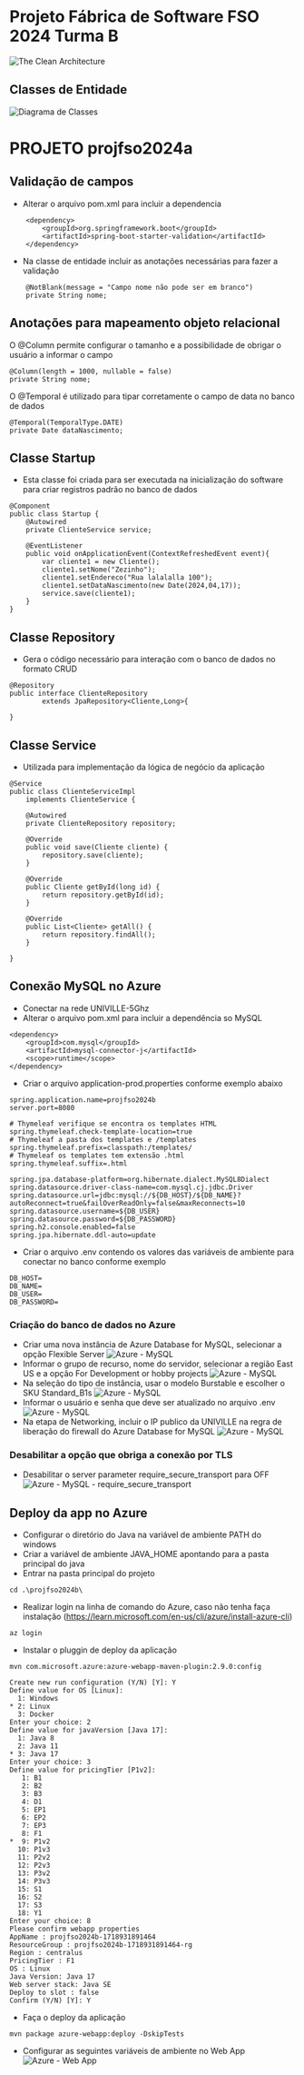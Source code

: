 # Projeto Fábrica de Software FSO 2024 Turma B
![The Clean Architecture](diagramas/png/CleanArchitecture.jpg "CleanArchitecture")


## Classes de Entidade
![Diagrama de Classes](diagramas/png/entidades.png "Diagrama")

# PROJETO projfso2024a
## Validação de campos
- Alterar o arquivo pom.xml para incluir a dependencia
```
    <dependency>
        <groupId>org.springframework.boot</groupId>
        <artifactId>spring-boot-starter-validation</artifactId>
    </dependency>
```

- Na classe de entidade incluir as anotações necessárias para fazer a validação
```
    @NotBlank(message = "Campo nome não pode ser em branco")
    private String nome;
```

## Anotações para mapeamento objeto relacional
O @Column permite configurar o tamanho e a possibilidade de obrigar o usuário a informar o campo
```
@Column(length = 1000, nullable = false)
private String nome;
```
O @Temporal é utilizado para tipar corretamente o campo de data no banco de dados
```
@Temporal(TemporalType.DATE)
private Date dataNascimento;
```

## Classe Startup
- Esta classe foi criada para ser executada na inicialização do software para criar registros padrão no banco de dados
```
@Component
public class Startup {
    @Autowired
    private ClienteService service;

    @EventListener
    public void onApplicationEvent(ContextRefreshedEvent event){
        var cliente1 = new Cliente();
        cliente1.setNome("Zezinho");
        cliente1.setEndereco("Rua lalalalla 100");
        cliente1.setDataNascimento(new Date(2024,04,17));
        service.save(cliente1);
    }
}
```
## Classe Repository
- Gera o código necessário para interação com o banco de dados no formato CRUD
```
@Repository
public interface ClienteRepository 
        extends JpaRepository<Cliente,Long>{
    
}
```
## Classe Service
- Utilizada para implementação da lógica de negócio da aplicação 
```
@Service
public class ClienteServiceImpl 
    implements ClienteService {
    
    @Autowired
    private ClienteRepository repository;
    
    @Override
    public void save(Cliente cliente) {
        repository.save(cliente);
    }

    @Override
    public Cliente getById(long id) {
        return repository.getById(id);
    }

    @Override
    public List<Cliente> getAll() {
        return repository.findAll();
    }
    
}
```


## Conexão MySQL no Azure
- Conectar na rede UNIVILLE-5Ghz
- Alterar o arquivo pom.xml para incluir a dependência so MySQL
```
<dependency>
    <groupId>com.mysql</groupId>
    <artifactId>mysql-connector-j</artifactId>
    <scope>runtime</scope>
</dependency>
```
- Criar o arquivo application-prod.properties conforme exemplo abaixo
```
spring.application.name=projfso2024b
server.port=8080

# Thymeleaf verifique se encontra os templates HTML
spring.thymeleaf.check-template-location=true
# Thymeleaf a pasta dos templates e /templates
spring.thymeleaf.prefix=classpath:/templates/
# Thymeleaf os templates tem extensão .html
spring.thymeleaf.suffix=.html

spring.jpa.database-platform=org.hibernate.dialect.MySQL8Dialect
spring.datasource.driver-class-name=com.mysql.cj.jdbc.Driver
spring.datasource.url=jdbc:mysql://${DB_HOST}/${DB_NAME}?autoReconnect=true&failOverReadOnly=false&maxReconnects=10
spring.datasource.username=${DB_USER}
spring.datasource.password=${DB_PASSWORD}
spring.h2.console.enabled=false
spring.jpa.hibernate.ddl-auto=update
```
- Criar o arquivo .env contendo os valores das variáveis de ambiente para conectar no banco conforme exemplo
```
DB_HOST=
DB_NAME=
DB_USER=
DB_PASSWORD=
```
### Criação do banco de dados no Azure
- Criar uma nova instância de Azure Database for MySQL, selecionar a opção Flexible Server
![Azure - MySQL](diagramas/png/azure-mysql-2.png "Azure - MySQL")
- Informar o grupo de recurso, nome do servidor, selecionar a região East US e a opção For Development or hobby projects
![Azure - MySQL](diagramas/png/azure-mysql-3.png "Azure - MySQL")
- Na seleção do tipo de instância, usar o modelo Burstable e escolher o SKU Standard_B1s
![Azure - MySQL](diagramas/png/azure-mysql-4.png "Azure - MySQL")
- Informar o usuário e senha que deve ser atualizado no arquivo .env
![Azure - MySQL](diagramas/png/azure-mysql-5.png "Azure - MySQL")
- Na etapa de Networking, incluir o IP publico da UNIVILLE na regra de liberação do firewall do Azure Database for MySQL
![Azure - MySQL](diagramas/png/azure-mysql-6.png "Azure - MySQL")

### Desabilitar a opção que obriga a conexão por TLS
- Desabilitar o server parameter require_secure_transport para OFF
![Azure - MySQL - require_secure_transport](diagramas/png/azure-mysql-1.png "require_secure_transport")


## Deploy da app no Azure
- Configurar o diretório do Java na variável de ambiente PATH do windows
- Criar a variável de ambiente JAVA_HOME apontando para a pasta principal do java
- Entrar na pasta principal do projeto
```
cd .\projfso2024b\
```
- Realizar login na linha de comando do Azure, caso não tenha faça instalação (https://learn.microsoft.com/en-us/cli/azure/install-azure-cli)
```
az login
``` 
- Instalar o pluggin de deploy da aplicação
```
mvn com.microsoft.azure:azure-webapp-maven-plugin:2.9.0:config
```

```
Create new run configuration (Y/N) [Y]: Y
Define value for OS [Linux]:
  1: Windows
* 2: Linux
  3: Docker
Enter your choice: 2
Define value for javaVersion [Java 17]:
  1: Java 8
  2: Java 11
* 3: Java 17
Enter your choice: 3
Define value for pricingTier [P1v2]:
   1: B1
   2: B2
   3: B3
   4: D1
   5: EP1
   6: EP2
   7: EP3
   8: F1
*  9: P1v2
  10: P1v3
  11: P2v2
  12: P2v3
  13: P3v2
  14: P3v3
  15: S1
  16: S2
  17: S3
  18: Y1
Enter your choice: 8
Please confirm webapp properties
AppName : projfso2024b-1718931891464
ResourceGroup : projfso2024b-1718931891464-rg
Region : centralus
PricingTier : F1
OS : Linux
Java Version: Java 17
Web server stack: Java SE
Deploy to slot : false
Confirm (Y/N) [Y]: Y
```

- Faça o deploy da aplicação
```
mvn package azure-webapp:deploy -DskipTests
```
- Configurar as seguintes variáveis de ambiente no Web App
![Azure - Web App](diagramas/png/azure-webapp-1.png "Azure - Web App")